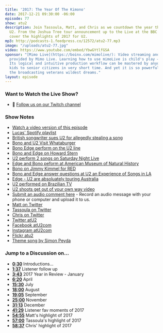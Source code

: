 ```yaml
---
title: '2017: The Year Of The Kimono'
date: 2017-12-21 09:30:00 -06:00
episode: 77
show: atu2
description: Join Tassoula, Matt, and Chris as we countdown the year that was for
  U2. From the Joshua Tree tour announcement up to the Live at the BBC concert, we
  cover the highlights of 2017 for U2.
mp3: http://podcasts-1.feedpress.co/12572/atu2-77.mp3
image: "/uploads/atu2-77.jpg"
video: https://www.youtube.com/embed/YbwGYtlfGSA
sponsor: "[Mimo Live](https://boinx.com/mimolive/): Video streaming and production
  provided by Mimo Live. Learning how to use mimoLive is child's play – literally.
  Its logical and intuitive production workflow can be mastered by anyone from school
  kids to senior citizens in very short time. And yet it is so powerful, it also satisfies
  the broadcasting veterans wildest dreams."
layout: episode
---
```


### Want to Watch the Live Show?

* 💙 [Follow us on our Twitch channel](https://www.twitch.tv/goodstuff_fm)

### Show Notes

* [Watch a video version of this episode](https://www.youtube.com/watch?v=YbwGYtlfGSA)
* [Lucas' Spotify playlist](https://open.spotify.com/user/lucashaasc/playlist/5DayfAZS8k6LqRsLQtwjZH)
* [British songwriter sues U2 for allegedly stealing a song](https://www.atu2.com/news/british-songwriter-sues-u2-for-allegedly-stealing-song.html
)
* [Bono and U2 Visit Whataburger](https://www.thepinkarmadillo.com/2017/05/29/bono-u2-whataburger-george-bush/)
* [Bono Edge perform on the U2 line](https://www.atu2.com/news/bono--edge-perform-on-u2-line-in-berlin-today.html)
* [Bono and Edge on Howard Stern](https://www.atu2.com/news/howard-stern-interviews-bono--the-edge.html)
* [U2 perform 2 songs on Saturday Night Live](https://www.atu2.com/news/u2-perform-two-songs-of-experience-on-saturday-night-live.html)
* [Edge and Bono peform at American Museum of Natural History](https://www.atu2.com/news/edge--bono-perform-at-american-museum-of-natural-history-gala.html)
* [Bono on Jimmy Kimmel for RED](https://www.atu2.com/news/bono-joins-chris-martin-diddy-and-more-on-jimmy-kimmel-red-show-1.html)
* [Bono and Edge answer questions at U2 an Experience of Songs in LA](https://www.atu2.com/news/bono-and-edge-answer-questions-at-u2-an-experience-of-songs-in-la.html)
* [Edge - U2 are absoluately touring Australia](https://www.atu2.com/news/edge-u2-are-absolutely-touring-australia-in-2018.html)
* [U2 performed on Brazilian TV](https://www.atu2.com/news/u2-performed-on-brazilian-tv-program.html)
* [U2 shoots get out of your own way video](https://www.atu2.com/news/u2-shoots-get-out-of-your-own-way-video-in-mexico-city.html)
* [Submit an audio comment here](https://www.dropbox.com/request/GA6MTwhVo618jrGPyDuE) - Record an audio message with your phone or computer and upload it to us.
* [Matt on Twitter](https://twitter.com/mattmcgee)
* [Tassoula on Twitter](https://twitter.com/tassoula)
* [Chris on Twitter](https://twitter.com/iChris)
* [Twitter atU2](https://twitter.com/atu2)
* [Facebook atU2com](https://www.facebook.com/atu2com)
* [Instagram atU2com](https://www.instagram.com/atu2com/)
* [Flickr atu2](https://www.flickr.com/photos/atu2com/)
* [Theme song by Simon Peyda](https://simonpeyda.wordpress.com/2016/04/06/how-to-dismantle-a-sirens-song-the-making-of-a-podcast-theme/)

### Jump to a Discussion on...

* **[0:30](#t=0:30)** Introductions...
* **[1:37](#t=1:37)** Listener follow up
* **[3:43](#t=3:43)** 2017 Year in Review - January
* **[6:20](#t=6:20)** April
* **[15:30](#t=15:30)** July
* **[18:00](#t=18:00)** August
* **[19:05](#t=19:05)** September
* **[25:00](#t=25:00)** November
* **[31:13](#t=31:13)** December
* **[41:29](#t=41:29)** Listener fav moments of 2017
* **[54:55](#t=54:55)** Matt's highlight of 2017
* **[57:00](#t=57:00)** Tassoula's highlight of 2017
* **[58:37](#t=58:37)** Chris' highlight of 2017
